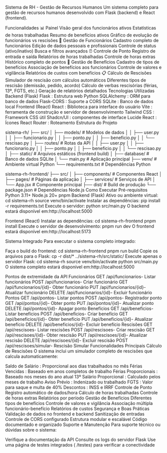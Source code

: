 Sistema de RH - Gestão de Recursos Humanos
Um sistema completo para gestão de recursos humanos desenvolvido com Flask (backend) e React (frontend).

Funcionalidades
📊 Painel
Visão geral dos funcionários ativos
Estatísticas de horas trabalhadas
Resumo de benefícios ativos
Gráfico de evolução de funcionários vs rescisões
👥 Gestão de Funcionários
Cadastro completo de funcionários
Edição de dados pessoais e profissionais
Controle de status (ativo/inativo)
Busca e filtros avançados
⏰ Controle de Ponto
Registro de entrada e saída
Relatórios de horas trabalhadas
Controle de horas extras
Histórico completo de pontos
🎁 Gestão de Benefícios
Cadastro de tipos de benefícios
Associação de benefícios aos funcionários
Controle de valores e vigilância
Relatórios de custos com benefícios
📋 Cálculo de Rescisões
Simulador de rescisão com cálculos automáticos
Diferentes tipos de rescisão (demissão, pedido, acordo)
Cálculo de verbas rescisórias (férias, 13º, FGTS, etc.)
Geração de relatórios detalhados
Tecnologias Utilizadas
Backend (Flask)
Flask : Estrutura web Python
SQLAlchemy : ORM para banco de dados
Flask-CORS : Suporte a CORS
SQLite : Banco de dados local
Frontend (React)
React : Biblioteca para interface do usuário
Vite : ferramenta de construção e servidor de desenvolvimento
Tailwind CSS : Framework CSS útil
Shadcn/UI : componentes de interface
Lucide React : Ícones
React Router : Roteamento
Estrutura do Projeto

sistema-rh/
├── src/
│   ├── models/          # Modelos de dados
│   │   ├── user.py
│   │   ├── funcionario.py
│   │   ├── ponto.py
│   │   ├── beneficio.py
│   │   └── rescisao.py
│   ├── routes/          # Rotas da API
│   │   ├── user.py
│   │   ├── funcionario.py
│   │   ├── ponto.py
│   │   ├── beneficio.py
│   │   └── rescisao.py
│   ├── static/          # Arquivos estáticos (frontend build)
│   ├── database/        # Banco de dados SQLite
│   └── main.py          # Aplicação principal
├── venv/                # Ambiente virtual Python
└── requirements.txt     # Dependências Python

sistema-rh-frontend/
├── src/
│   ├── components/      # Componentes React
│   ├── pages/          # Páginas da aplicação
│   ├── services/       # Serviços de API
│   └── App.jsx         # Componente principal
├── dist/               # Build de produção
└── package.json        # Dependências Node.js
Como Executar
Pré-requisitos
Python 3.11+
Node.js 20+
pnpm
Backend (Flask)
Ativo ou ambiente virtual:
cd sistema-rh
source venv/bin/activate
Instalar as dependências:
pip install -r requirements.txt
Execute o servidor:
python src/main.py
O backend estará disponível em:http://localhost:5000

Frontend (React)
Instalar as dependências:
cd sistema-rh-frontend
pnpm install
Execute o servidor de desenvolvimento:
pnpm run dev
O frontend estará disponível em:http://localhost:5173

Sistema Integrado
Para executar o sistema completo integrado:

Faça o build do frontend:
cd sistema-rh-frontend
pnpm run build
Copie os arquivos para o Flask:
cp -r dist/* ../sistema-rh/src/static/
Execute apenas o servidor Flask:
cd sistema-rh
source venv/bin/activate
python src/main.py
O sistema completo estará disponível em:http://localhost:5000

Pontos de extremidade da API
Funcionários
GET /api/funcionarios- Listar funcionários
POST /api/funcionarios- Criar funcionário
GET /api/funcionarios/{id}- Obter funcionário
PUT /api/funcionarios/{id}- Atualizar funcionário
DELETE /api/funcionarios/{id}- Excluir funcionário
Pontos
GET /api/pontos- Listar pontos
POST /api/pontos- Registrador ponto
GET /api/pontos/{id}- Obter ponto
PUT /api/pontos/{id}- Atualizar ponto
DELETE /api/pontos/{id}- Apagar ponto
Benefícios
GET /api/beneficios- Listar benefícios
POST /api/beneficios- Criar benefício
GET /api/beneficios/{id}- Obter benefício
PUT /api/beneficios/{id}- Atualizar benefício
DELETE /api/beneficios/{id}- Excluir benefício
Rescisões
GET /api/rescisoes- Listar rescisões
POST /api/rescisoes- Criar rescisão
GET /api/rescisoes/{id}- Obter rescisão
PUT /api/rescisoes/{id}- Atualizar rescisão
DELETE /api/rescisoes/{id}- Excluir rescisão
POST /api/rescisoes/simular- Rescisão Simular
Funcionalidades Principais
Cálculo de Rescisões
O sistema inclui um simulador completo de rescisões que calcula automaticamente:

Saldo de Salário : Proporcional aos dias trabalhados no mês
Férias Vencidas : Baseado em anos completos de trabalho
Férias Proporcionais : Baseado nos meses do ano atual
13º Salário Proporcional : Calculado pelos meses de trabalho
Aviso Prévio : Indenizado ou trabalhado
FGTS : Valor para saque e multa de 40%
Descontos : INSS e IRRF
Controle de Ponto
Registro automático de dados/hora
Cálculo de horas trabalhadas
Controle de horas extras
Relatórios por período
Gestão de Benefícios
Diferentes tipos de benefícios
Controle de valores e vigilância
Associação múltipla funcionário-benefício
Relatórios de custos
Segurança e Boas Práticas
Validação de dados no frontend e backend
Sanitização de entradas
Controle de CORS configurado
Estrutura modular e escalável
Código documentado e organizado
Suporte e Manutenção
Para suporte técnico ou dúvidas sobre o sistema:

Verifique a documentação da API
Consulte os logs do servidor Flask
Use uma página de testes integrados ( /testes) para verificar a conectividade
